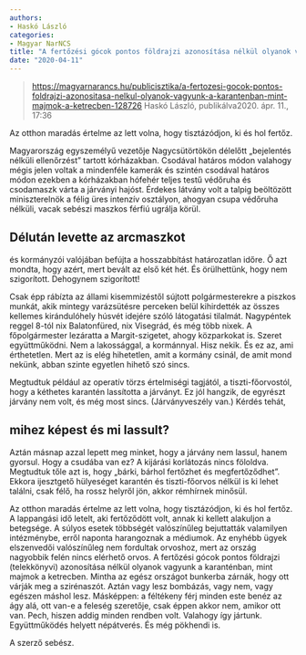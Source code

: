 ```yaml
---
authors: 
- Haskó László
categories: 
- Magyar NarNCS
title: "A fertőzési gócok pontos földrajzi azonosítása nélkül olyanok vagyunk a karanténban, mint majmok a ketrecben"
date: "2020-04-11"
---
```


> https://magyarnarancs.hu/publicisztika/a-fertozesi-gocok-pontos-foldrajzi-azonositasa-nelkul-olyanok-vagyunk-a-karantenban-mint-majmok-a-ketrecben-128726
> Haskó László, publikálva2020. ápr. 11., 17:36

Az otthon maradás értelme az lett volna, hogy tisztázódjon, ki és hol fertőz.


Magyarország egyszemélyű vezetője Nagycsütörtökön délelőtt „bejelentés nélküli ellenőrzést” tartott kórházakban. Csodával határos módon valahogy mégis jelen voltak a mindenféle kamerák és szintén csodával határos módon ezekben a kórházakban hófehér teljes testű védőruha és csodamaszk várta a járványi hajóst. Érdekes látvány volt a talpig beöltözött miniszterelnök a félig üres intenzív osztályon, ahogyan csupa védőruha nélküli, vacak sebészi maszkos férfiú ugrálja körül.

## Délután levette az arcmaszkot

és kormányzói valójában befújta a hosszabbítást  határozatlan időre. Ő azt mondta, hogy azért, mert bevált az első két hét. És örülhettünk, hogy nem szigorított. Dehogynem szigorított!

Csak épp rábízta az állami kisemmizéstől sújtott polgármesterekre a piszkos munkát, akik mintegy varázsütésre perceken belül kihirdették az összes kellemes kirándulóhely húsvét idejére szóló látogatási tilalmát. Nagypéntek reggel 8-tól nix Balatonfüred, nix Visegrád, és még több nixek. A főpolgármester lezáratta a Margit-szigetet, ahogy közparkokat is. Szeret együttműködni. Nem a lakossággal, a kormánnyal. Hisz nekik. És ez az, ami érthetetlen. Mert az is elég hihetetlen, amit a kormány csinál, de amit mond nekünk, abban szinte egyetlen hihető szó sincs.

Megtudtuk például az operatív törzs értelmiségi tagjától, a tiszti-főorvostól, hogy a kéthetes karantén lassította a járványt. Ez jól hangzik, de egyrészt járvány nem volt, és még most sincs. (Járványveszély van.) Kérdés tehát,

## mihez képest és mi lassult?

Aztán másnap azzal lepett meg minket, hogy a járvány nem lassul, hanem gyorsul. Hogy a csudába van ez? A kijárási korlátozás nincs föloldva.  Megtudtuk tőle azt is, hogy „bárki, bárhol fertőzhet és megfertőződhet”. Ekkora ijesztgető hülyeséget karantén és tiszti-főorvos nélkül is ki lehet találni, csak félő, ha rossz helyről jön, akkor rémhírnek minősül.

Az otthon maradás értelme az lett volna, hogy tisztázódjon, ki és hol fertőz. A lappangási idő letelt, aki fertőződött volt, annak ki kellett alakuljon a betegsége. A súlyos esetek többségét valószínűleg bejuttatták valamilyen intézménybe, erről naponta harangoznak a médiumok.  Az enyhébb ügyek elszenvedői valószínűleg nem fordultak orvoshoz, mert az ország nagyobbik felén nincs elérhető orvos. A fertőzési gócok pontos földrajzi (telekkönyvi) azonosítása nélkül olyanok vagyunk a karanténban, mint majmok a ketrecben. Mintha az egész országot bunkerba zárnák, hogy ott várják meg a szirénaszót. Aztán vagy lesz bombázás, vagy nem, vagy egészen máshol lesz. Másképpen: a féltékeny férj minden este benéz az ágy alá, ott van-e a feleség szeretője, csak éppen akkor nem, amikor ott van. Pech, hiszen addig minden rendben volt. Valahogy így jártunk. Együttműködés helyett népátverés. És még pökhendi is.

A szerző sebész.
